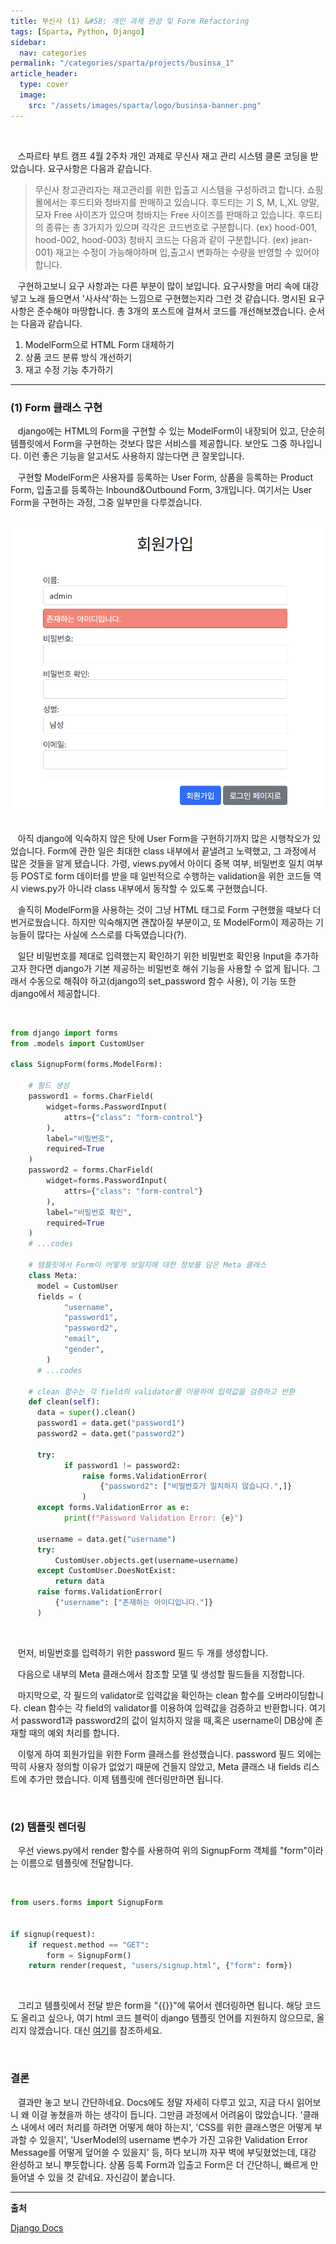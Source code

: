 ```yaml
---
title: 부신사 (1) &#58; 개인 과제 완성 및 Form Refactoring
tags: [Sparta, Python, Django]
sidebar:
  nav: categories
permalink: "/categories/sparta/projects/businsa_1"
article_header:
  type: cover
  image:
    src: "/assets/images/sparta/logo/businsa-banner.png"
---
```


<!-- more -->

<br/>

&nbsp;&nbsp; 스파르타 부트 캠프 4월 2주차 개인 과제로 무신사 재고 관리 시스템 클론 코딩을 받았습니다. 요구사항은 다음과 같습니다.

> 무신사 창고관리자는 재고관리를 위한 입출고 시스템을 구성하려고 합니다. 쇼핑몰에서는 후드티와 청바지를 판매하고 있습니다. 후드티는 기 S, M, L,XL 양말, 모자 Free 사이즈가 있으며 청바지는 Free 사이즈를 판매하고 있습니다. 후드티의 종류는 총 3가지가 있으며 각각은 코드번호로 구분합니다. (ex&#41; hood-001, hood-002, hood-003) 청바지 코드는 다음과 같이 구분합니다. (ex&#41; jean-001) 재고는 수정이 가능해야하며 입,출고시 변화하는 수량을 반영할 수 있어야합니다.

&nbsp;&nbsp; 구현하고보니 요구 사항과는 다른 부분이 많이 보입니다. 요구사항을 머리 속에 대강 넣고 노래 들으면서 '사사삭'하는 느낌으로 구현했는지라 그런 것 같습니다. 명시된 요구사항은 준수해야 마땅합니다. 총 3개의 포스트에 걸쳐서 코드를 개선해보겠습니다. 순서는 다음과 같습니다.

1. ModelForm으로 HTML Form 대체하기
2. 상품 코드 분류 방식 개선하기
3. 재고 수정 기능 추가하기

---

### (1) Form 클래스 구현

&nbsp;&nbsp; django에는 HTML의 Form을 구현할 수 있는 ModelForm이 내장되어 있고, 단순히 템플릿에서 Form을 구현하는 것보다 많은 서비스를 제공합니다. 보안도 그중 하나입니다. 이런 좋은 기능을 알고서도 사용하지 않는다면 큰 잘못입니다.

&nbsp;&nbsp; 구현할 ModelForm은 사용자를 등록하는 User Form, 상품을 등록하는 Product Form, 입출고를 등록하는 Inbound&Outbound Form, 3개입니다. 여기서는 User Form을 구현하는 과정, 그중 일부만을 다루겠습니다.

<br/>

<div align="center">
<img src="/assets/images/sparta/projects/businsa_05.png" width="600px"/>
</div>

<br/>

&nbsp;&nbsp; 아직 django에 익숙하지 않은 탓에 User Form을 구현하기까지 많은 시행착오가 있었습니다. Form에 관한 일은 최대한 class 내부에서 끝낼려고 노력했고, 그 과정에서 많은 것들을 알게 됐습니다. 가령, views.py에서 아이디 중복 여부, 비밀번호 일치 여부 등 POST로 form 데이터를 받을 때 일반적으로 수행하는 validation을 위한 코드들 역시 views.py가 아니라 class 내부에서 동작할 수 있도록 구현했습니다.

&nbsp;&nbsp; 솔직히 ModelForm을 사용하는 것이 그냥 HTML 태그로 Form 구현했을 때보다 더 번거로웠습니다. 하지만 익숙해지면 괜찮아질 부분이고, 또 ModelForm이 제공하는 기능들이 많다는 사실에 스스로를 다독였습니다(?).

&nbsp;&nbsp; 일단 비밀번호를 제대로 입력했는지 확인하기 위한 비밀번호 확인용 Input을 추가하고자 한다면 django가 기본 제공하는 비밀번호 해쉬 기능을 사용할 수 없게 됩니다. 그래서 수동으로 해줘야 하고(django의 set_password 함수 사용), 이 기능 또한 django에서 제공합니다.

<br/>

```python
from django import forms
from .models import CustomUser

class SignupForm(forms.ModelForm):

    # 필드 생성
    password1 = forms.CharField(
        widget=forms.PasswordInput(
            attrs={"class": "form-control"}
        ),
        label="비밀번호",
        required=True
    )
    password2 = forms.CharField(
        widget=forms.PasswordInput(
            attrs={"class": "form-control"}
        ),
        label="비밀번호 확인",
        required=True
    )
    # ...codes

    # 템플릿에서 Form이 어떻게 보일지에 대한 정보를 담은 Meta 클래스
    class Meta:
      model = CustomUser
      fields = (
            "username",
            "password1",
            "password2",
            "email",
            "gender",
        )
      # ...codes

    # clean 함수는 각 field의 validator를 이용하여 입력값을 검증하고 반환
    def clean(self):
      data = super().clean()
      password1 = data.get("password1")
      password2 = data.get("password2")

      try:
            if password1 != password2:
                raise forms.ValidationError(
                    {"password2": ["비밀번호가 일치하지 않습니다.",]}
                )
      except forms.ValidationError as e:
            print(f"Password Validation Error: {e}")

      username = data.get("username")
      try:
          CustomUser.objects.get(username=username)
      except CustomUser.DoesNotExist:
          return data
      raise forms.ValidationError(
          {"username": ["존재하는 아이디입니다."]}
      )
```

<br/>

&nbsp;&nbsp; 먼저, 비밀번호를 입력하기 위한 password 필드 두 개를 생성합니다.

&nbsp;&nbsp; 다음으로 내부의 Meta 클래스에서 참조할 모델 및 생성할 필드들을 지정합니다.

&nbsp;&nbsp; 마지막으로, 각 필드의 validator로 입력값을 확인하는 clean 함수를 오버라이딩합니다. clean 함수는 각 field의 validator를 이용하여 입력값을 검증하고 반환합니다. 여기서 password1과 password2의 값이 일치하지 않을 때,혹은 username이 DB상에 존재할 때의 예외 처리를 합니다.

&nbsp;&nbsp; 이렇게 하여 회원가입을 위한 Form 클래스를 완성했습니다. password 필드 외에는 딱히 사용자 정의할 이유가 없었기 때문에 건들지 않았고, Meta 클래스 내 fields 리스트에 추가만 했습니다. 이제 템플릿에 렌더링만하면 됩니다.

<br/>

### (2) 템플릿 렌더링

&nbsp;&nbsp; 우선 views.py에서 render 함수를 사용하여 위의 SignupForm 객체를 "form"이라는 이름으로 템플릿에 전달합니다.

<br/>

```python
from users.forms import SignupForm


if signup(request):
    if request.method == "GET":
        form = SignupForm()
    return render(request, "users/signup.html", {"form": form})
```

<br/>

&nbsp;&nbsp; 그리고 템플릿에서 전달 받은 form을 "\{\{\}\}"에 묶어서 렌더링하면 됩니다. 해당 코드도 올리고 싶으나, 여기 html 코드 블럭이 django 템플릿 언어를 지원하지 않으므로, 올리지 않겠습니다. 대신 [여기](https://docs.djangoproject.com/en/4.2/topics/forms/)를 참조하세요.

<br/>

### 결론

&nbsp;&nbsp; 결과만 놓고 보니 간단하네요. Docs에도 정말 자세히 다루고 있고, 지금 다시 읽어보니 왜 이걸 놓쳤을까 하는 생각이 듭니다. 그만큼 과정에서 어려움이 많았습니다. '클래스 내에서 에러 처리를 하려면 어떻게 해야 하는지', 'CSS를 위한 클래스명은 어떻게 부과할 수 있을지', 'UserModel의 username 변수가 가진 고유한 Validation Error Message를 어떻게 덮어쓸 수 있을지' 등, 하다 보니까 자꾸 벽에 부딪혔었는데, 대강 완성하고 보니 뿌듯합니다. 상품 등록 Form과 입출고 Form은 더 간단하니, 빠르게 만들어낼 수 있을 것 같네요. 자신감이 붙습니다.

---

**출처**

[Django Docs](https://docs.djangoproject.com/en/4.2/topics/forms/)
